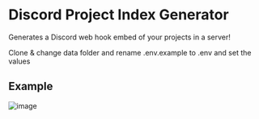 # Discord Project Index Generator

Generates a Discord web hook embed of your projects in a server!

Clone & change data folder and rename .env.example to .env and set the values

## Example
![image](https://user-images.githubusercontent.com/2489210/55700990-89ea0c00-599f-11e9-88ff-568fa8df9be3.png)
